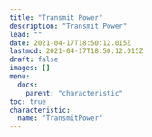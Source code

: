 ```yaml
---
title: "Transmit Power"
description: "Transmit Power"
lead: ""
date: 2021-04-17T18:50:12.015Z
lastmod: 2021-04-17T18:50:12.015Z
draft: false
images: []
menu:
  docs:
    parent: "characteristic"
toc: true
characteristic:
  name: "TransmitPower"
---
```

